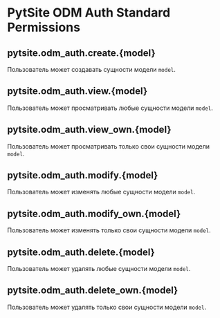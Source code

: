 # PytSite ODM Auth Standard Permissions


## pytsite.odm_auth.create.{model}

Пользователь может создавать сущности модели `model`.


## pytsite.odm_auth.view.{model}

Пользователь может просматривать любые сущности модели `model`.


## pytsite.odm_auth.view_own.{model}

Пользователь может просматривать только свои сущности модели `model`.


## pytsite.odm_auth.modify.{model}

Пользователь может изменять любые сущности модели `model`.


## pytsite.odm_auth.modify_own.{model}

Пользователь может изменять только свои сущности модели `model`.


## pytsite.odm_auth.delete.{model}

Пользователь может удалять любые сущности модели `model`.


## pytsite.odm_auth.delete_own.{model}

Пользователь может удалять только свои сущности модели `model`.
